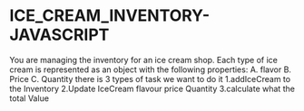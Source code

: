 # ICE_CREAM_INVENTORY-JAVASCRIPT
You are managing the inventory for an ice cream shop. Each type of ice cream is represented as an object with the following properties:
 A. flavor
 B. Price
 C. Quantity
 there is 3 types of task we want to do it
 1.addIceCream to the Inventory
 2.Update IceCream flavour price Quantity
 3.calculate what the total Value
